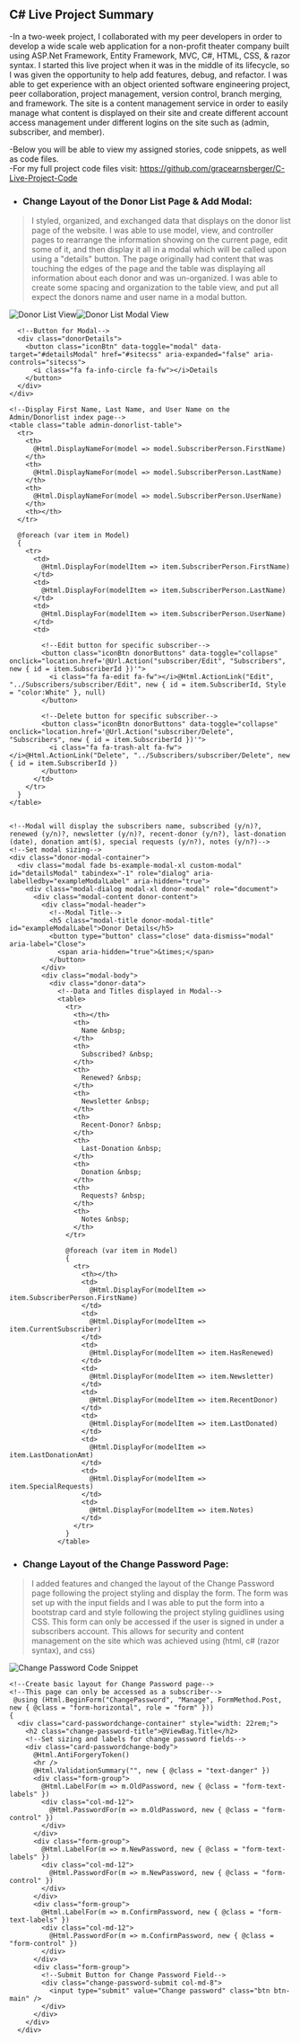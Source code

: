 ## C# Live Project Summary
  -In a two-week project, I collaborated with my peer developers in order to develop a wide scale web application for a non-profit theater company built using ASP.Net Framework, Entity Framework, MVC, C#, HTML, CSS, & razor syntax. I started this live project when it was in the middle of its lifecycle, so I was given the opportunity to help add features, debug, and refactor. I was able to get experience with an object oriented software engineering project, peer collaboration, project management, version control, branch merging, and framework. The site is a content management service in order to easily manage what content is displayed on their site and create different account access management under different logins on the site such as (admin, subscriber, and member).
 
   -Below you will be able to view my assigned stories, code snippets, as well as code files.  
   -For my full project code files visit: https://github.com/gracearnsberger/C-Live-Project-Code

* ### Change Layout of the Donor List Page & Add Modal:
 > I styled, organized, and exchanged data that displays on the donor list page of the website. I was able to use model, view, and controller pages to rearrange the information showing on the current page, edit some of it, and then display it all in a modal which will be called upon using a "details" button. The page originally had content that was touching the edges of the page and the table was displaying all information about each donor and was un-organized. I was able to create some spacing and organization to the table view, and put all expect the donors name and user name in a modal button. 

![Donor List View ](https://lh3.googleusercontent.com/-hpMJXJ5FLG4/X7LoIrCa5II/AAAAAAAAIVA/QvW9D8T3AiU2h9eOGENakTe1-RtW6qi6ACLcBGAsYHQ/s512/DonorListResult%2528webpage%2529png.png)![Donor List Modal View](https://lh3.googleusercontent.com/-czUwC8_wAEE/X7Lods3KI6I/AAAAAAAAIVY/bw4AFDEyVAcuU5tpfHEKOcpn0RG0cjzvACK8BGAsYHg/s512/DonorListModalResult%2528webpage%2529.png)


      <!--Button for Modal-->
      <div class="donorDetails">
        <button class="iconBtn" data-toggle="modal" data-target="#detailsModal" href="#sitecss" aria-expanded="false" aria-controls="sitecss">
          <i class="fa fa-info-circle fa-fw"></i>Details
        </button>
      </div>
    </div>

    <!--Display First Name, Last Name, and User Name on the Admin/Donorlist index page-->
    <table class="table admin-donorlist-table">
      <tr>
        <th>
          @Html.DisplayNameFor(model => model.SubscriberPerson.FirstName)
        </th>
        <th>
          @Html.DisplayNameFor(model => model.SubscriberPerson.LastName)
        </th>
        <th>
          @Html.DisplayNameFor(model => model.SubscriberPerson.UserName)
        </th>
        <th></th>
      </tr>

      @foreach (var item in Model)
      {
        <tr>
          <td>
            @Html.DisplayFor(modelItem => item.SubscriberPerson.FirstName)
          </td>
          <td>
            @Html.DisplayFor(modelItem => item.SubscriberPerson.LastName)
          </td>
          <td>
            @Html.DisplayFor(modelItem => item.SubscriberPerson.UserName)
          </td>
          <td>

            <!--Edit button for specific subscriber-->
            <button class="iconBtn donorButtons" data-toggle="collapse" onclick="location.href='@Url.Action("subscriber/Edit", "Subscribers", new { id = item.SubscriberId })'">
              <i class="fa fa-edit fa-fw"></i>@Html.ActionLink("Edit", "../Subscribers/subscriber/Edit", new { id = item.SubscriberId, Style = "color:White" }, null)
            </button>

            <!--Delete button for specific subscriber-->
            <button class="iconBtn donorButtons" data-toggle="collapse" onclick="location.href='@Url.Action("subscriber/Delete", "Subscribers", new { id = item.SubscriberId })'">
              <i class="fa fa-trash-alt fa-fw"></i>@Html.ActionLink("Delete", "../Subscribers/subscriber/Delete", new { id = item.SubscriberId })
            </button>
          </td>
        </tr>
      }
    </table>


    <!--Modal will display the subscribers name, subscribed (y/n)?, renewed (y/n)?, newsletter (y/n)?, recent-donor (y/n?), last-donation (date), donation amt($), special requests (y/n?), notes (y/n?)-->
    <!--Set modal sizing-->
    <div class="donor-modal-container">
      <div class="modal fade bs-example-modal-xl custom-modal" id="detailsModal" tabindex="-1" role="dialog" aria-labelledby="exampleModalLabel" aria-hidden="true">
        <div class="modal-dialog modal-xl donor-modal" role="document">
          <div class="modal-content donor-content">
            <div class="modal-header">
              <!--Modal Title-->
              <h5 class="modal-title donor-modal-title" id="exampleModalLabel">Donor Details</h5>
              <button type="button" class="close" data-dismiss="modal" aria-label="Close">
                <span aria-hidden="true">&times;</span>
              </button>
            </div>
            <div class="modal-body">
              <div class="donor-data">
                <!--Data and Titles displayed in Modal-->
                <table>
                  <tr>
                    <th></th>
                    <th>
                      Name &nbsp;
                    </th>
                    <th>
                      Subscribed? &nbsp;
                    </th>
                    <th>
                      Renewed? &nbsp;
                    </th>
                    <th>
                      Newsletter &nbsp;
                    </th>
                    <th>
                      Recent-Donor? &nbsp;
                    </th>
                    <th>
                      Last-Donation &nbsp;
                    </th>
                    <th>
                      Donation &nbsp;
                    </th>
                    <th>
                      Requests? &nbsp;
                    </th>
                    <th>
                      Notes &nbsp;
                    </th>
                  </tr>

                  @foreach (var item in Model)
                  {
                    <tr>
                      <th></th>
                      <td>
                        @Html.DisplayFor(modelItem => item.SubscriberPerson.FirstName)
                      </td>
                      <td>
                        @Html.DisplayFor(modelItem => item.CurrentSubscriber)
                      </td>
                      <td>
                        @Html.DisplayFor(modelItem => item.HasRenewed)
                      </td>
                      <td>
                        @Html.DisplayFor(modelItem => item.Newsletter)
                      </td>
                      <td>
                        @Html.DisplayFor(modelItem => item.RecentDonor)
                      </td>
                      <td>
                        @Html.DisplayFor(modelItem => item.LastDonated)
                      </td>
                      <td>
                        @Html.DisplayFor(modelItem => item.LastDonationAmt)
                      </td>
                      <td>
                        @Html.DisplayFor(modelItem => item.SpecialRequests)
                      </td>
                      <td>
                        @Html.DisplayFor(modelItem => item.Notes)
                      </td>
                    </tr>
                  }
                </table>
          


* ### Change Layout of the Change Password Page:
 > I added features and changed the layout of the Change Password page following the project styling and display the form. The form was set up with the input fields and I was able to put the form into a bootstrap card and style following the project styling guidlines using CSS. This form can only be accessed if the user is signed in under a subscribers account. This allows for security and content management on the site which was achieved using 
 > (html, c# (razor syntax), and css)
 

![Change Password Code Snippet](https://scontent.xx.fbcdn.net/v/t1.15752-0/p280x280/125553175_735660883692444_3978615744433834040_n.png?_nc_cat=105&ccb=2&_nc_sid=ae9488&_nc_ohc=o0pTxK42Or4AX96sBrG&_nc_ad=z-m&_nc_cid=0&_nc_ht=scontent.xx&oh=d96552c04f88386e43302d10c6c2947d&oe=5FD67148)


    <!--Create basic layout for Change Password page-->
    <!--This page can only be accessed as a subscriber-->
     @using (Html.BeginForm("ChangePassword", "Manage", FormMethod.Post, new { @class = "form-horizontal", role = "form" }))
    {
      <div class="card-passwordchange-container" style="width: 22rem;">
        <h2 class="change-password-title">@ViewBag.Title</h2>
        <!--Set sizing and labels for change password fields-->
        <div class="card-passwordchange-body">
          @Html.AntiForgeryToken()
          <hr />
          @Html.ValidationSummary("", new { @class = "text-danger" })
          <div class="form-group">
            @Html.LabelFor(m => m.OldPassword, new { @class = "form-text-labels" })
            <div class="col-md-12">
              @Html.PasswordFor(m => m.OldPassword, new { @class = "form-control" })
            </div>
          </div>
          <div class="form-group">
            @Html.LabelFor(m => m.NewPassword, new { @class = "form-text-labels" })
            <div class="col-md-12">
              @Html.PasswordFor(m => m.NewPassword, new { @class = "form-control" })
            </div>
          </div>
          <div class="form-group">
            @Html.LabelFor(m => m.ConfirmPassword, new { @class = "form-text-labels" })
            <div class="col-md-12">
              @Html.PasswordFor(m => m.ConfirmPassword, new { @class = "form-control" })
            </div>
          </div>
          <div class="form-group">
            <!--Submit Button for Change Password Field-->
            <div class="change-password-submit col-md-8">
              <input type="submit" value="Change password" class="btn btn-main" />
            </div>
          </div>
        </div>
      </div>



